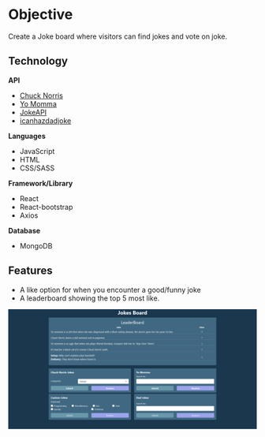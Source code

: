 # Objective

Create a Joke board where visitors can find jokes and vote on joke.

## Technology

**API**
- [Chuck Norris](https://api.chucknorris.io/#!)
- [Yo Momma](https://beanboi7.github.io/yomomma-apiv2/)
- [JokeAPI](https://sv443.net/jokeapi/v2/?ref=apilist.fun)
- [icanhazdadjoke](https://icanhazdadjoke.com/api)

**Languages**
- JavaScript
- HTML
- CSS/SASS

**Framework/Library**
- React
- React-bootstrap
- Axios

**Database**
- MongoDB

## Features
- A like option for when you encounter a good/funny joke
- A leaderboard showing the top 5 most like.

![homepage](homepage.png)